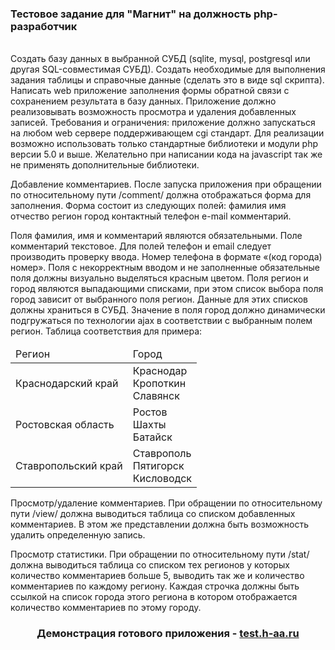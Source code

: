 <h3>Тестовое задание для "Магнит" на должность php-разработчик</h3>
<br>
Создать базу данных в выбранной СУБД (sqlite, mysql, postgresql или другая SQL-совместимая СУБД). Создать необходимые для выполнения задания таблицы и справочные данные (сделать это в виде sql скрипта).
Написать web приложение заполнения формы обратной связи с сохранением результата в базу данных. Приложение должно реализовывать возможность просмотра и удаления добавленных записей.
Требования и ограничения: приложение должно запускаться на любом web сервере поддерживающем cgi стандарт. Для реализации возможно использовать только стандартные  библиотеки и модули php версии 5.0 и выше. Желательно при написании кода на javascript так же не применять дополнительные библиотеки.

Добавление комментариев. После запуска приложения при обращении по относительному пути /comment/ должна отображаться форма для заполнения. Форма состоит из следующих полей:
фамилия
имя
отчество
регион
город
контактный телефон
e-mail
комментарий.

Поля фамилия, имя и комментарий являются обязательными. Поле комментарий текстовое. Для полей телефон и email следует производить проверку ввода. Номер телефона в формате «(код города) номер». Поля с некорректным вводом и не заполненные обязательные поля должны визуально выделяться красным цветом. Поля регион и город являются выпадающими списками, при этом список выбора поля город зависит от выбранного поля регион. Данные для этих списков должны храниться в СУБД. Значение в поля город должно динамически подгружаться по технологии ajax в соответствии с выбранным полем регион. Таблица соответствия для примера:

<table>
<thead>
<tr><td>Регион</td><td>Город</td></tr>
</thead>
<tbody>
<tr><td>Краснодарский край</td><td>Краснодар<br>Кропоткин<br>Славянск</td></tr>
<tr><td>Ростовская область</td><td>Ростов<br>Шахты<br>Батайск</td></tr>
<tr><td>Ставропольский край</td><td>Ставрополь<br>Пятигорск<br>Кисловодск</td></tr>
</tbody>
</table>

Просмотр/удаление комментариев. При обращении по относительному пути /view/ должна выводиться таблица со списком добавленных комментариев. В этом же представлении должна быть возможность удалить определенную запись.

Просмотр статистики. При обращении по относительному пути /stat/ должна выводиться таблица со списком тех регионов у которых количество комментариев больше 5, выводить так же и количество комментариев по каждому региону. Каждая строчка должны быть ссылкой на список города этого региона в котором отображается количество комментариев по этому городу.

<center><h3>Демонстрация готового приложения - <a href="http://test.h-aa.ru">test.h-aa.ru</a></h3></center>
